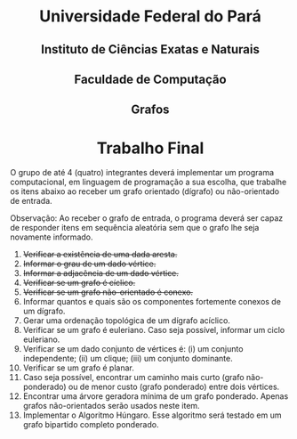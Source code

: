 <h1 style="text-align:center;">Universidade Federal do Pará</h1>

<h2 style="text-align:center;">Instituto de Ciências Exatas e Naturais</h2>

<h2 style="text-align:center;">Faculdade de Computação</h2>

<h2 style="text-align:center;">Grafos</h2>

<h1 style="text-align:center;">Trabalho Final</h1>

O grupo de até 4 (quatro) integrantes deverá implementar um programa computacional, em linguagem de programação a sua escolha, que trabalhe os itens abaixo ao receber um grafo orientado (dı́grafo) ou não-orientado de entrada.

Observação: Ao receber o grafo de entrada, o programa deverá ser capaz de responder itens em sequência aleatória sem que o grafo lhe seja novamente informado.

1. ~~Verificar a existência de uma dada aresta.~~
2. ~~Informar o grau de um dado vértice.~~
3. ~~Informar a adjacência de um dado vértice.~~
4. ~~Verificar se um grafo é cı́clico.~~
5. ~~Verificar se um grafo não-orientado é conexo.~~
6. Informar quantos e quais são os componentes fortemente conexos de um dı́grafo.
7. Gerar uma ordenação topológica de um dı́grafo acı́clico.
8. Verificar se um grafo é euleriano. Caso seja possı́vel, informar um ciclo euleriano.
9. Verificar se um dado conjunto de vértices é: (i) um conjunto independente; (ii) um clique; (iii) um conjunto dominante.
10. Verificar se um grafo é planar.
11. Caso seja possı́vel, encontrar um caminho mais curto (grafo não-ponderado) ou de menor custo (grafo ponderado) entre dois vértices.
12. Encontrar uma árvore geradora mı́nima de um grafo ponderado. Apenas grafos não-orientados serão usados neste item.
13. Implementar o Algoritmo Húngaro. Esse algoritmo será testado em um grafo bipartido completo ponderado.
